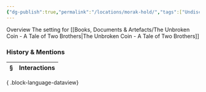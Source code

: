 ```yaml
---
{"dg-publish":true,"permalink":"/locations/morak-hold/","tags":["Undiscovered"],"updated":"2025-08-11T11:53:31.676+01:00"}
---
```


Overview
The setting for [[Books, Documents & Artefacts/The Unbroken Coin - A Tale of Two Brothers\|The Unbroken Coin - A Tale of Two Brothers]] 

### History & Mentions
| § | Interactions |
| - | ------------ |

{ .block-language-dataview}